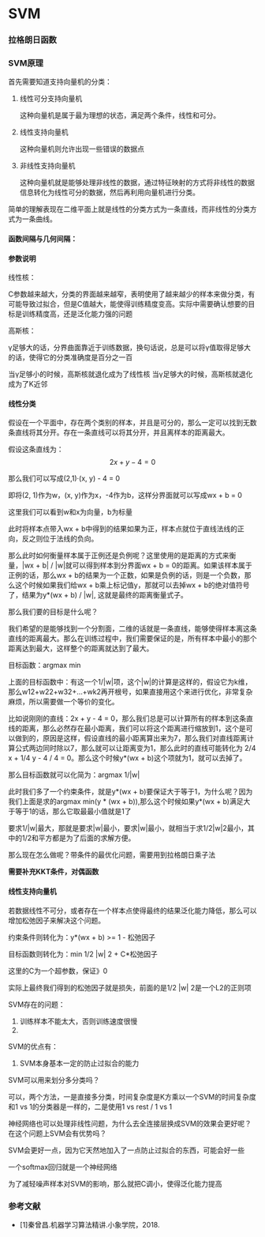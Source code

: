 # SVM

### 拉格朗日函数

### 

### 

### SVM原理

首先需要知道支持向量机的分类：

1. 线性可分支持向量机

   这种向量机是属于最为理想的状态，满足两个条件，线性和可分。

2. 线性支持向量机

   这种向量机则允许出现一些错误的数据点

3. 非线性支持向量机

   这种向量机就是能够处理非线性的数据，通过特征映射的方式将非线性的数据信息转化为线性可分的数据，然后再利用向量机进行分类。

简单的理解表现在二维平面上就是线性的分类方式为一条直线，而非线性的分类方式为一条曲线。

#### 函数间隔与几何间隔：

#### 参数说明

线性核：

C参数越来越大，分类的界面越来越窄，表明使用了越来越少的样本来做分类，有可能导致过拟合，但是C值越大，能使得训练精度变高。实际中需要确认想要的目标是训练精度高，还是泛化能力强的问题

高斯核：

γ足够大的话，分界曲面靠近于训练数据，换句话说，总是可以将γ值取得足够大的话，使得它的分类准确度是百分之一百

当γ足够小的时候，高斯核就退化成为了线性核 当γ足够大的时候，高斯核就退化成为了K近邻

#### 线性分类

假设在一个平面中，存在两个类别的样本，并且是可分的，那么一定可以找到无数条直线将其分开。存在一条直线可以将其分开，并且离样本的距离最大。

假设这条直线为：$$2x + y  -4 = 0$$

那么我们可以写成\(2,1\)·\(x, y\) - 4 = 0

即将\(2, 1\)作为w，\(x, y\)作为x，-4作为b，这样分界面就可以写成wx + b = 0

这里我们可以看到w和x为向量，b为标量

此时将样本点带入wx + b中得到的结果如果为正，样本点就位于直线法线的正向，反之则位于法线的负向。

那么此时如何衡量样本属于正例还是负例呢？这里使用的是距离的方式来衡量，\|wx + b\| / \|w\|就可以得到样本到分界面wx + b = 0的距离。如果该样本属于正例的话，那么wx + b的结果为一个正数，如果是负例的话，则是一个负数，那么这个时候如果我们给wx + b乘上标记值y，那就可以去掉wx + b的绝对值符号了，结果为y\*\(wx + b\) / \|w\|, 这就是最终的距离衡量式子。

那么我们要的目标是什么呢？

我们希望的是能够找到一个分割面，二维的话就是一条直线，能够使得样本离这条直线的距离最大。那么在训练过程中，我们需要保证的是，所有样本中最小的那个距离达到最大，这样整个的距离就达到了最大。

目标函数：argmax min

上面的目标函数中：有这一个1/\|w\|项，这个\|w\|的计算是这样的，假设它为k维，那么w12+w22+w32+...+wk2再开根号，如果直接用这个来进行优化，非常复杂麻烦，所以需要做一个等价的变化。

比如说刚刚的直线：2x + y - 4 = 0，那么我们总是可以计算所有的样本到这条直线的距离，那么必然存在最小距离，我们可以将这个距离进行缩放到1，这个是可以做到的，原因是这样，假设直线的最小距离算出来为7，那么我们对直线距离计算公式两边同时除以7，那么就可以让距离变为1，那么此时的直线可能转化为 2/4 x + 1/4 y - 4 / 4 = 0。那么这个时候y\*\(wx + b\)这个项就为1，就可以去掉了。

那么目标函数就可以化简为：argmax 1/\|w\|

此时我们多了一个约束条件，就是y\*\(wx + b\)要保证大于等于1，为什么呢？因为我们上面是求的argmax min\(y \* \(wx + b\)\),那么这个时候如果y\*\(wx + b\)满足大于等于1的话，那么它取最最小值就是1了

要求1/\|w\|最大，那就是要求\|w\|最小，要求\|w\|最小，就相当于求1/2\|w\|2最小，其中的1/2和平方都是为了后面的求解方便。

那么现在怎么做呢？带条件的最优化问题，需要用到拉格朗日乘子法

**需要补充KKT条件，对偶函数**

#### 线性支持向量机

若数据线性不可分，或者存在一个样本点使得最终的结果泛化能力降低，那么可以增加松弛因子来解决这个问题。

约束条件则转化为：y\*\(wx + b\) &gt;= 1 - 松弛因子

目标函数则转化为：min 1/2 \|w\| 2 + C\*松弛因子

这里的C为一个超参数，保证》0

实际上最终我们得到的松弛因子就是损失，前面的是1/2 \|w\| 2是一个L2的正则项

SVM存在的问题：

1. 训练样本不能太大，否则训练速度很慢
2. 
SVM的优点有：

1. SVM本身基本一定的防止过拟合的能力

SVM可以用来划分多分类吗？

可以，两个方法，一是直接多分类，时间复杂度是K方乘以一个SVM的时间复杂度和1 vs 1的分类器是一样的，二是使用1 vs rest / 1 vs 1

神经网络也可以处理非线性问题，为什么去全连接层换成SVM的效果会更好呢？在这个问题上SVM会有优势吗？

SVM会更好一点，因为它天然地加入了一点防止过拟合的东西，可能会好一些

一个softmax回归就是一个神经网络

为了减轻噪声样本对SVM的影响，那么就把C调小，使得泛化能力提高



### 参考文献

* \[1\]秦曾昌.机器学习算法精讲.小象学院，2018.




